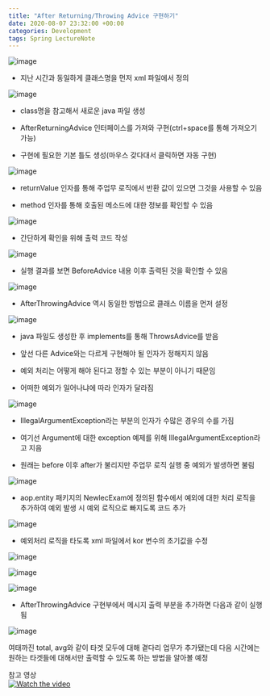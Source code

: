 ```yaml
---
title: "After Returning/Throwing Advice 구현하기"
date: 2020-08-07 23:32:00 +00:00
categories: Development
tags: Spring LectureNote
---
```


![image](https://user-images.githubusercontent.com/24868649/89656263-4cd0b980-d906-11ea-8ac9-d44745987b6c.png)

- 지난 시간과 동일하게 클래스명을 먼저 xml 파일에서 정의

![image](https://user-images.githubusercontent.com/24868649/89656280-522e0400-d906-11ea-9001-3542cff714aa.png)

- class명을 참고해서 새로운 java 파일 생성

- AfterReturningAdvice 인터페이스를 가져와 구현(ctrl+space를 통해 가져오기 가능)

- 구현에 필요한 기본 틀도 생성(마우스 갖다대서 클릭하면 자동 구현)

![image](https://user-images.githubusercontent.com/24868649/89656295-59eda880-d906-11ea-9b57-48d02bf93b82.png)

- returnValue 인자를 통해 주업무 로직에서 반환 값이 있으면 그것을 사용할 수 있음

- method 인자를 통해 호출된 메소드에 대한 정보를 확인할 수 있음

![image](https://user-images.githubusercontent.com/24868649/89656312-607c2000-d906-11ea-98ad-f7aa5e4e5f02.png)

- 간단하게 확인을 위해 출력 코드 작성

![image](https://user-images.githubusercontent.com/24868649/89656332-68d45b00-d906-11ea-8776-f928e03f0f65.png)

- 실행 결과를 보면 BeforeAdvice 내용 이후 출력된 것을 확인할 수 있음

![image](https://user-images.githubusercontent.com/24868649/89656355-6f62d280-d906-11ea-906e-9664a09d824a.png)

- AfterThrowingAdvice 역시 동일한 방법으로 클래스 이름을 먼저 설정

![image](https://user-images.githubusercontent.com/24868649/89656375-7689e080-d906-11ea-9f92-17b52dc4b1ef.png)

- java 파일도 생성한 후 implements를 통해 ThrowsAdvice를 받음

- 앞선 다른 Advice와는 다르게 구현해야 될 인자가 정해지지 않음

- 예외 처리는 어떻게 해야 된다고 정할 수 있는 부분이 아니기 때문임

- 어떠한 예외가 일어나냐에 따라 인자가 달라짐

![image](https://user-images.githubusercontent.com/24868649/89656400-7ee21b80-d906-11ea-80c2-b50634d69e6f.png)

- IllegalArgumentException라는 부분의 인자가 수많은 경우의 수를 가짐

- 여기선 Argument에 대한 exception 예제를 위해 IllegalArgumentException라고 지음

- 원래는 before 이후 after가 불리지만 주업무 로직 실행 중 예외가 발생하면 불림

![image](https://user-images.githubusercontent.com/24868649/89656419-86092980-d906-11ea-980f-004a311d8158.png)

- aop.entity 패키지의 NewlecExam에 정의된 함수에서 예외에 대한 처리 로직을 추가하여 예외 발생 시 예외 로직으로 빠지도록 코드 추가

![image](https://user-images.githubusercontent.com/24868649/89656434-8b667400-d906-11ea-9e84-9090f3e187f0.png)

- 예외처리 로직을 타도록 xml 파일에서 kor 변수의 초기값을 수정

![image](https://user-images.githubusercontent.com/24868649/89656449-90c3be80-d906-11ea-9f9a-a9e474f95dea.png)

![image](https://user-images.githubusercontent.com/24868649/89656459-93beaf00-d906-11ea-800e-a7a679c591ca.png)

![image](https://user-images.githubusercontent.com/24868649/89656466-96210900-d906-11ea-804e-773f47ff8247.png)

- AfterThrowingAdvice 구현부에서 메시지 출력 부분을 추가하면 다음과 같이 실행됨

![image](https://user-images.githubusercontent.com/24868649/89656484-9c16ea00-d906-11ea-8709-0bc04d643fcb.png)

여태까진 total, avg와 같이 타겟 모두에 대해 곁다리 업무가 추가됐는데 다음 시간에는 원하는 타겟들에 대해서만 출력할 수 있도록 하는 방법을 알아볼 예정

참고 영상  
[![Watch the video](https://img.youtube.com/vi/rClfDKEiEA0/hqdefault.jpg)](https://youtu.be/rClfDKEiEA0)
